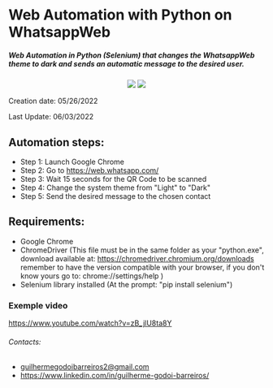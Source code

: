 
# Web Automation with Python on WhatsappWeb
##### Web Automation in Python (Selenium) that changes the WhatsappWeb theme to dark and sends an automatic message to the desired user.

<p align="center" width="100%">
  <img width="" src="https://i.imgur.com/D7hJFVy.png"> <img width="" src="https://i.imgur.com/9gSJX3j.png">
</p>



Creation date: 05/26/2022

Last Update:   06/03/2022

## Automation steps:

- Step 1: Launch Google Chrome
- Step 2: Go to https://web.whatsapp.com/
- Step 3: Wait 15 seconds for the QR Code to be scanned
- Step 4: Change the system theme from "Light" to "Dark"
- Step 5: Send the desired message to the chosen contact

## Requirements:
- Google Chrome
- ChromeDriver (This file must be in the same folder as your "python.exe", download available at: https://chromedriver.chromium.org/downloads remember to have the version compatible with your browser, if you don't know yours go to: chrome://settings/help )
- Selenium library installed (At the prompt: "pip install selenium")

### Exemple video
https://www.youtube.com/watch?v=zB_jlU8ta8Y

###### Contacts:
- guilhermegodoibarreiros2@gmail.com
- https://www.linkedin.com/in/guilherme-godoi-barreiros/
